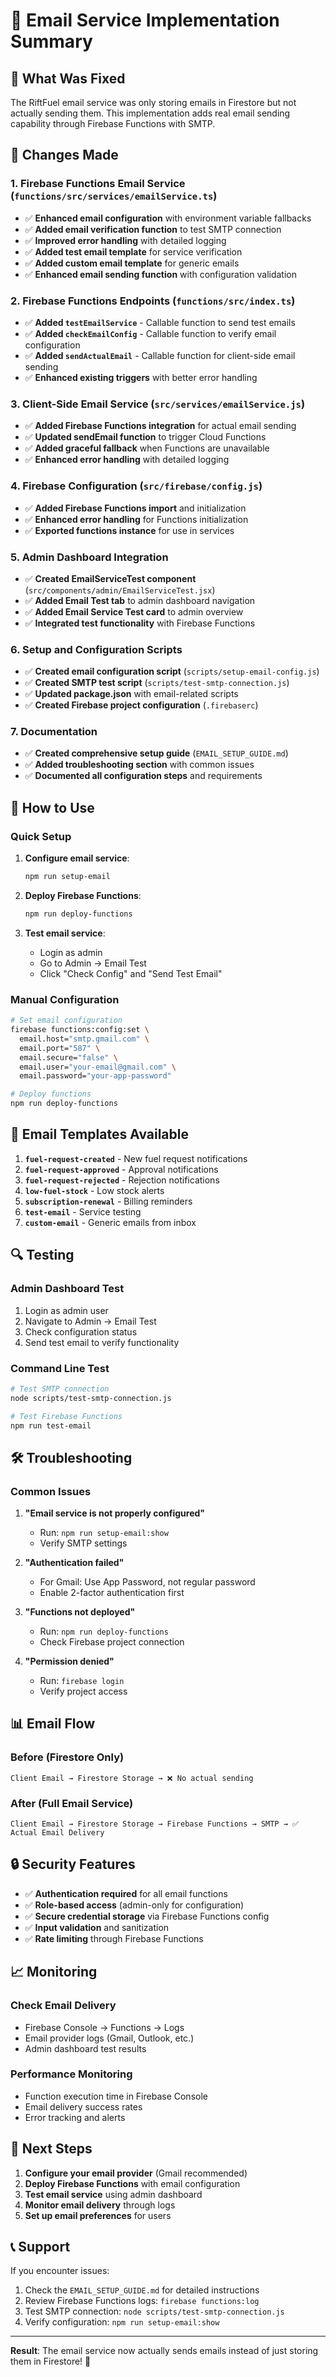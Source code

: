 # 📧 Email Service Implementation Summary

## 🎯 What Was Fixed

The RiftFuel email service was only storing emails in Firestore but not actually sending them. This implementation adds real email sending capability through Firebase Functions with SMTP.

## 🔧 Changes Made

### 1. Firebase Functions Email Service (`functions/src/services/emailService.ts`)
- ✅ **Enhanced email configuration** with environment variable fallbacks
- ✅ **Added email verification function** to test SMTP connection
- ✅ **Improved error handling** with detailed logging
- ✅ **Added test email template** for service verification
- ✅ **Added custom email template** for generic emails
- ✅ **Enhanced email sending function** with configuration validation

### 2. Firebase Functions Endpoints (`functions/src/index.ts`)
- ✅ **Added `testEmailService`** - Callable function to send test emails
- ✅ **Added `checkEmailConfig`** - Callable function to verify email configuration
- ✅ **Added `sendActualEmail`** - Callable function for client-side email sending
- ✅ **Enhanced existing triggers** with better error handling

### 3. Client-Side Email Service (`src/services/emailService.js`)
- ✅ **Added Firebase Functions integration** for actual email sending
- ✅ **Updated sendEmail function** to trigger Cloud Functions
- ✅ **Added graceful fallback** when Functions are unavailable
- ✅ **Enhanced error handling** with detailed logging

### 4. Firebase Configuration (`src/firebase/config.js`)
- ✅ **Added Firebase Functions import** and initialization
- ✅ **Enhanced error handling** for Functions initialization
- ✅ **Exported functions instance** for use in services

### 5. Admin Dashboard Integration
- ✅ **Created EmailServiceTest component** (`src/components/admin/EmailServiceTest.jsx`)
- ✅ **Added Email Test tab** to admin dashboard navigation
- ✅ **Added Email Service Test card** to admin overview
- ✅ **Integrated test functionality** with Firebase Functions

### 6. Setup and Configuration Scripts
- ✅ **Created email configuration script** (`scripts/setup-email-config.js`)
- ✅ **Created SMTP test script** (`scripts/test-smtp-connection.js`)
- ✅ **Updated package.json** with email-related scripts
- ✅ **Created Firebase project configuration** (`.firebaserc`)

### 7. Documentation
- ✅ **Created comprehensive setup guide** (`EMAIL_SETUP_GUIDE.md`)
- ✅ **Added troubleshooting section** with common issues
- ✅ **Documented all configuration steps** and requirements

## 🚀 How to Use

### Quick Setup
1. **Configure email service**:
   ```bash
   npm run setup-email
   ```

2. **Deploy Firebase Functions**:
   ```bash
   npm run deploy-functions
   ```

3. **Test email service**:
   - Login as admin
   - Go to Admin → Email Test
   - Click "Check Config" and "Send Test Email"

### Manual Configuration
```bash
# Set email configuration
firebase functions:config:set \
  email.host="smtp.gmail.com" \
  email.port="587" \
  email.secure="false" \
  email.user="your-email@gmail.com" \
  email.password="your-app-password"

# Deploy functions
npm run deploy-functions
```

## 📧 Email Templates Available

1. **`fuel-request-created`** - New fuel request notifications
2. **`fuel-request-approved`** - Approval notifications  
3. **`fuel-request-rejected`** - Rejection notifications
4. **`low-fuel-stock`** - Low stock alerts
5. **`subscription-renewal`** - Billing reminders
6. **`test-email`** - Service testing
7. **`custom-email`** - Generic emails from inbox

## 🔍 Testing

### Admin Dashboard Test
1. Login as admin user
2. Navigate to Admin → Email Test
3. Check configuration status
4. Send test email to verify functionality

### Command Line Test
```bash
# Test SMTP connection
node scripts/test-smtp-connection.js

# Test Firebase Functions
npm run test-email
```

## 🛠️ Troubleshooting

### Common Issues

1. **"Email service is not properly configured"**
   - Run: `npm run setup-email:show`
   - Verify SMTP settings

2. **"Authentication failed"**
   - For Gmail: Use App Password, not regular password
   - Enable 2-factor authentication first

3. **"Functions not deployed"**
   - Run: `npm run deploy-functions`
   - Check Firebase project connection

4. **"Permission denied"**
   - Run: `firebase login`
   - Verify project access

## 📊 Email Flow

### Before (Firestore Only)
```
Client Email → Firestore Storage → ❌ No actual sending
```

### After (Full Email Service)
```
Client Email → Firestore Storage → Firebase Functions → SMTP → ✅ Actual Email Delivery
```

## 🔒 Security Features

- ✅ **Authentication required** for all email functions
- ✅ **Role-based access** (admin-only for configuration)
- ✅ **Secure credential storage** via Firebase Functions config
- ✅ **Input validation** and sanitization
- ✅ **Rate limiting** through Firebase Functions

## 📈 Monitoring

### Check Email Delivery
- Firebase Console → Functions → Logs
- Email provider logs (Gmail, Outlook, etc.)
- Admin dashboard test results

### Performance Monitoring
- Function execution time in Firebase Console
- Email delivery success rates
- Error tracking and alerts

## 🎯 Next Steps

1. **Configure your email provider** (Gmail recommended)
2. **Deploy Firebase Functions** with email configuration
3. **Test email service** using admin dashboard
4. **Monitor email delivery** through logs
5. **Set up email preferences** for users

## 📞 Support

If you encounter issues:
1. Check the `EMAIL_SETUP_GUIDE.md` for detailed instructions
2. Review Firebase Functions logs: `firebase functions:log`
3. Test SMTP connection: `node scripts/test-smtp-connection.js`
4. Verify configuration: `npm run setup-email:show`

---

**Result**: The email service now actually sends emails instead of just storing them in Firestore! 🎉
